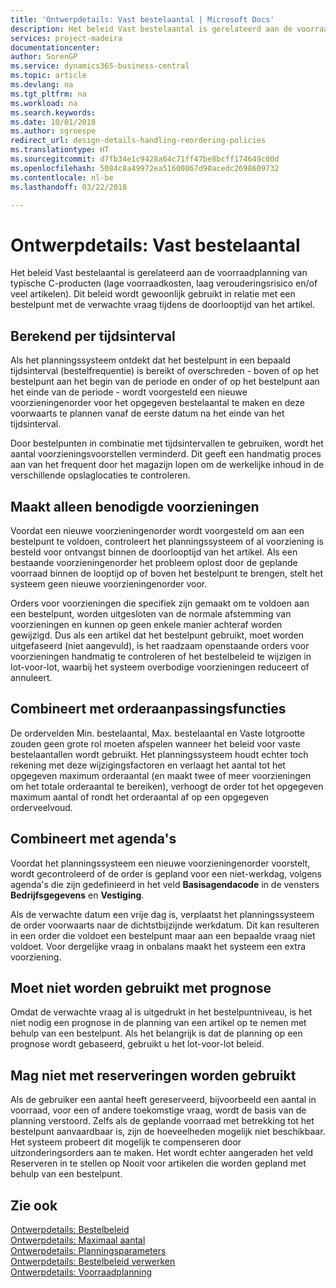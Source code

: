 ```yaml
---
title: 'Ontwerpdetails: Vast bestelaantal | Microsoft Docs'
description: Het beleid Vast bestelaantal is gerelateerd aan de voorraadplanning van typische C-producten (lage voorraadkosten, laag verouderingsrisico en/of veel artikelen). Dit beleid wordt gewoonlijk gebruikt in relatie met een bestelpunt met de verwachte vraag tijdens de doorlooptijd van het artikel.
services: project-madeira
documentationcenter: 
author: SorenGP
ms.service: dynamics365-business-central
ms.topic: article
ms.devlang: na
ms.tgt_pltfrm: na
ms.workload: na
ms.search.keywords: 
ms.date: 10/01/2018
ms.author: sgroespe
redirect_url: design-details-handling-reordering-policies
ms.translationtype: HT
ms.sourcegitcommit: d7fb34e1c9428a64c71ff47be8bcff174649c00d
ms.openlocfilehash: 5084c8a49972ea51600867d90acedc2698609732
ms.contentlocale: nl-be
ms.lasthandoff: 03/22/2018

---
```

# <a name="design-details-fixed-reorder-qty"></a>Ontwerpdetails: Vast bestelaantal
Het beleid Vast bestelaantal is gerelateerd aan de voorraadplanning van typische C-producten (lage voorraadkosten, laag verouderingsrisico en/of veel artikelen). Dit beleid wordt gewoonlijk gebruikt in relatie met een bestelpunt met de verwachte vraag tijdens de doorlooptijd van het artikel.  

## <a name="calculated-per-time-bucket"></a>Berekend per tijdsinterval  
 Als het planningssysteem ontdekt dat het bestelpunt in een bepaald tijdsinterval (bestelfrequentie) is bereikt of overschreden - boven of op het bestelpunt aan het begin van de periode en onder of op het bestelpunt aan het einde van de periode - wordt voorgesteld een nieuwe voorzieningenorder voor het opgegeven bestelaantal te maken en deze voorwaarts te plannen vanaf de eerste datum na het einde van het tijdsinterval.  

 Door bestelpunten in combinatie met tijdsintervallen te gebruiken, wordt het aantal voorzieningsvoorstellen verminderd. Dit geeft een handmatig proces aan van het frequent door het magazijn lopen om de werkelijke inhoud in de verschillende opslaglocaties te controleren.  

## <a name="creates-only-necessary-supply"></a>Maakt alleen benodigde voorzieningen  
 Voordat een nieuwe voorzieningenorder wordt voorgesteld om aan een bestelpunt te voldoen, controleert het planningssysteem of al voorziening is besteld voor ontvangst binnen de doorlooptijd van het artikel. Als een bestaande voorzieningenorder het probleem oplost door de geplande voorraad binnen de looptijd op of boven het bestelpunt te brengen, stelt het systeem geen nieuwe voorzieningenorder voor.  

 Orders voor voorzieningen die specifiek zijn gemaakt om te voldoen aan een bestelpunt, worden uitgesloten van de normale afstemming van voorzieningen en kunnen op geen enkele manier achteraf worden gewijzigd. Dus als een artikel dat het bestelpunt gebruikt, moet worden uitgefaseerd (niet aangevuld), is het raadzaam openstaande orders voor voorzieningen handmatig te controleren of het bestelbeleid te wijzigen in lot-voor-lot, waarbij het systeem overbodige voorzieningen reduceert of annuleert.  

## <a name="combines-with-order-modifiers"></a>Combineert met orderaanpassingsfuncties  
 De ordervelden Min. bestelaantal, Max. bestelaantal en Vaste lotgrootte zouden geen grote rol moeten afspelen wanneer het beleid voor vaste bestelaantallen wordt gebruikt. Het planningssysteem houdt echter toch rekening met deze wijzigingsfactoren en verlaagt het aantal tot het opgegeven maximum orderaantal (en maakt twee of meer voorzieningen om het totale orderaantal te bereiken), verhoogt de order tot het opgegeven maximum aantal of rondt het orderaantal af op een opgegeven orderveelvoud.  

## <a name="combines-with-calendars"></a>Combineert met agenda's  
 Voordat het planningssysteem een nieuwe voorzieningenorder voorstelt, wordt gecontroleerd of de order is gepland voor een niet-werkdag, volgens agenda's die zijn gedefinieerd in het veld **Basisagendacode** in de vensters **Bedrijfsgegevens** en **Vestiging**.  

 Als de verwachte datum een vrije dag is, verplaatst het planningssysteem de order voorwaarts naar de dichtstbijzijnde werkdatum. Dit kan resulteren in een order die voldoet een bestelpunt maar aan een bepaalde vraag niet voldoet. Voor dergelijke vraag in onbalans maakt het systeem een extra voorziening.  

## <a name="should-not-be-used-with-forecast"></a>Moet niet worden gebruikt met prognose  
 Omdat de verwachte vraag al is uitgedrukt in het bestelpuntniveau, is het niet nodig een prognose in de planning van een artikel op te nemen met behulp van een bestelpunt. Als het belangrijk is dat de planning op een prognose wordt gebaseerd, gebruikt u het lot-voor-lot beleid.  

## <a name="must-not-be-used-with-reservations"></a>Mag niet met reserveringen worden gebruikt  
 Als de gebruiker een aantal heeft gereserveerd, bijvoorbeeld een aantal in voorraad, voor een of andere toekomstige vraag, wordt de basis van de planning verstoord. Zelfs als de geplande voorraad met betrekking tot het bestelpunt aanvaardbaar is, zijn de hoeveelheden mogelijk niet beschikbaar. Het systeem probeert dit mogelijk te compenseren door uitzonderingsorders aan te maken. Het wordt echter aangeraden het veld Reserveren in te stellen op Nooit voor artikelen die worden gepland met behulp van een bestelpunt.  

## <a name="see-also"></a>Zie ook  
 [Ontwerpdetails: Bestelbeleid](design-details-reordering-policies.md)   
 [Ontwerpdetails: Maximaal aantal](design-details-maximum-qty.md)   
 [Ontwerpdetails: Planningsparameters](design-details-planning-parameters.md)   
 [Ontwerpdetails: Bestelbeleid verwerken](design-details-handling-reordering-policies.md)   
 [Ontwerpdetails: Voorraadplanning](design-details-supply-planning.md)

